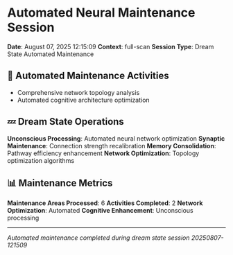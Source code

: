# Automated Neural Maintenance Session

**Date**: August 07, 2025 12:15:09
**Context**: full-scan
**Session Type**: Dream State Automated Maintenance

## 🔧 Automated Maintenance Activities

- Comprehensive network topology analysis
 - Automated cognitive architecture optimization


## 💤 Dream State Operations

**Unconscious Processing**: Automated neural network optimization
**Synaptic Maintenance**: Connection strength recalibration
**Memory Consolidation**: Pathway efficiency enhancement
**Network Optimization**: Topology optimization algorithms

## 📊 Maintenance Metrics

**Maintenance Areas Processed**: 6
**Activities Completed**: 2
**Network Optimization**: Automated
**Cognitive Enhancement**: Unconscious processing

---

*Automated maintenance completed during dream state session 20250807-121509*
